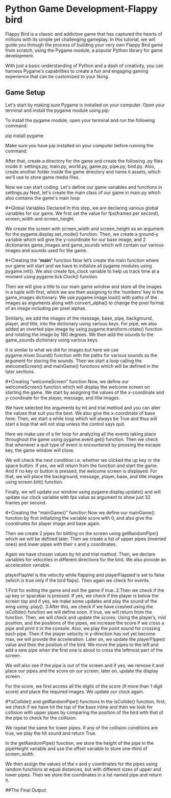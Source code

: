 # Python Game Development-Flappy bird

Flappy Bird is a classic and addictive game that has captured the hearts of millions with its simple yet challenging gameplay. In this tutorial, we will guide you through the process of building your very own Flappy Bird game from scratch, using the Pygame module, a popular Python library for game development.

With just a basic understanding of Python and a dash of creativity, you can harness Pygame's capabilities to create a fun and engaging gaming experience that can be customized to your liking.

## Game Setup
Let's start by making sure Pygame is installed on your computer. Open your terminal and install the pygame module using pip:

To install the pygame module, open your terminal and run the following command:


pip install pygame


Make sure you have pip installed on your computer before running the command.


After that, create a directory for the game and create the following .py files inside it: settings.py, main.py, world.py, game.py, pipe.py, bird.py. Also, create another folder inside the game directory and name it assets, which we'll use to store game media files.

Now we can start coding. Let's define our game variables and functions in settings.py
Next, let's create the main class of our game in main.py which also contains the game's main loop


#*Global Variables Declared
In this step, we are declaring various global variables for our game. We first set the value for fps(frames per second), screen_width and screen_height.

We create the screen with screen_width and screen_height as an argument for the pygame.display.set_mode() function. Then, we create a ground-y variable which will give the y-coordinate for our base image, and 2 dictionaries game_images and game_sounds which will contain our various images and sounds used for the game.


 #*Creating the “__main__” function
Now let’s create the main function where our game will start and we have to initialize all pygame modules using pygame.init(). We also create fps_clock variable to help us track time at a moment using pygame.tick.Clock() function.


Then we will give a title to our main game window and store all the images in a tuple with first, which we are then assigning to the ’numbers’ key in the game_images dictionary. We use pygame.image.load() with paths of the images as arguments along with convert_alpha() to change the pixel format of an image including per pixel alphas.

Similarly, we add the images of the message, base, pipe, background, player, and title, into the dictionary using various keys. For pipe, we also added an inverted pipe image by using pygame.transform.rotate() function and rotating the image by 180 degrees. We then add the sounds to the game_sounds dictionary using various keys.

It is similar to what we did for images but here we use pygame.mixer.Sound() function with the paths for various sounds as the argument for storing the sounds. Then we start a loop calling the welcomeScreen() and mainGame() functions which will be defined in the later sections.


 #*Creating “welcomeScreen” function
Now, we define our welcomeScreen() function which will display the welcome screen on starting the game. We start by assigning the values of the x-coordinate and y-coordinate for the player, message, and title images.


We have selected the arguments by hit and trial method and you can alter the values that suit you the best. We also give the x-coordinate of base here. Then, we start a while loop which will always be True and thus will start a loop that will not stop unless the control says quit.

Here we make use of a for loop for analyzing all the events taking place throughout the game using pygame.event.get() function. Then we check that whenever a quit type of event is encountered by pressing the escape key, the game window will close.

We will check the next condition i.e. whether we clicked the up key or the space button. If yes, we will return from the function and start the game. And if no key or button is pressed, the welcome screen is displayed. For that, we will place the background, message, player, base, and title images using screen.blit() function.

Finally, we will update our window using pygame.display.update() and will update our clock variable with fps value as argument to show just 32 frames per second.


#*Creating the “mainGame()” function
Now we define our mainGame() function by first initializing the variable score with 0, and also give the coordinates for player image and base again.

Then we create 2 pipes for blitting on the screen using getRandomPipe() which we will be defined later. Then we create a list of upper pipes (inverted ones) and lower pipes with their x and y coordinates.


Again we have chosen values by hit and trial method. Then, we declare variables for velocities in different directions for the bird. We also provide an acceleration variable.

playerFlapVel is the velocity while flapping and playerFlapped is set to false (which is true only if the bird flaps). Then again we check for events.

1.First for exiting the game and exit the game if true.
2.Then we check if the up key or spacebar is pressed. If yes, we check if the player is below the screen top and if yes, we make some updates and play the sound of the wing using .play().
3.After this, we check if we have crashed using the isCollide() function we will define soon. If true, we will return from the function.
Then, we will check and update the scores. Using the player’s, mid position, and the positions of the pipes, we increase the score if we cross a pipe and print it in the console.
Also, we play the point sound for crossing each pipe. Then if the player velocity in y-direction has not yet become max, we will provide the acceleration.
Later on, we update the playerFlpped value and then the position of the bird. We move the pipes to the left and add a new pipe when the first one is about to cross the leftmost part of the screen.

We will also see if the pipe is out of the screen and if yes, we remove it and place our pipes and the score on our screen, later on, update the display screen.

For the score, we first access all the digits of the score (if more than 1 digit score) and place the required images. We update our clock again.


 #*isCollide() and getRandomPipe() functions
In the isCollide() function, first, we check if we have hit the top of the base inline and then we look for collision with upper pipes by comparing the position of the bird with that of the pipe to check for the collision.


We repeat the same for lower pipes. If any of the collision conditions are true, we play the hit sound and return True.

In the getRandomPipe() function, we store the height of the pipe in the pipeHeight variable and use the offset variable to store one-third of screen_width.

We then assign the values of the x and y coordinates for the pipes using random functions at equal distances, but with different sizes of upper and lower pipes. Then we store the coordinates in a list named pipe and return it.



##The Final Output

